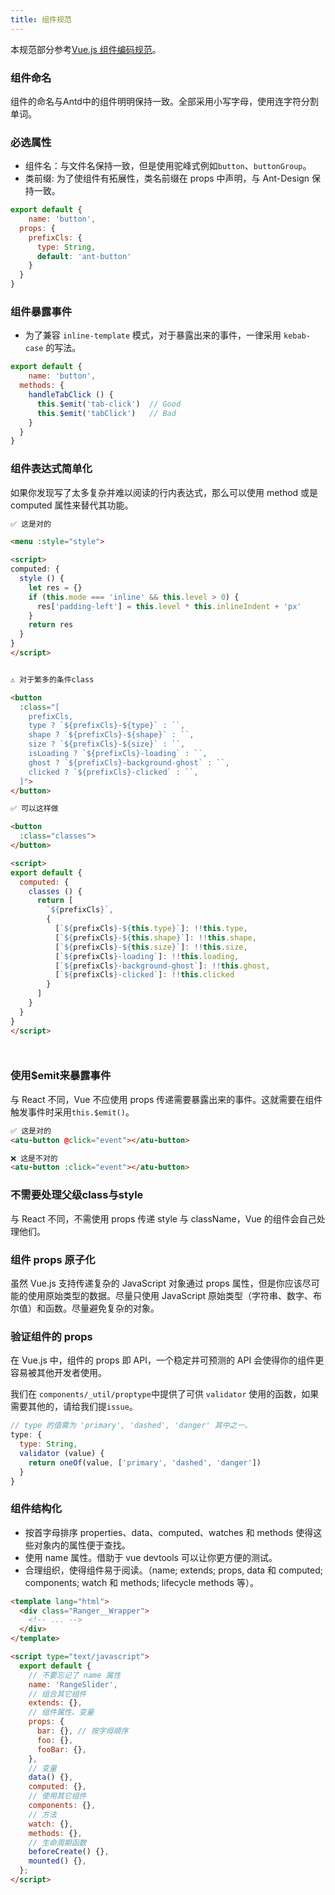 ```yaml
---
title: 组件规范
---
```


本规范部分参考[Vue.js 组件编码规范](https://github.com/pablohpsilva/vuejs-component-style-guide/blob/master/README-CN.md#避免-this.$parent)。

### 组件命名
组件的命名与Antd中的组件明明保持一致。全部采用小写字母，使用连字符分割单词。

### 必选属性
+ 组件名：与文件名保持一致，但是使用驼峰式例如`button`、`buttonGroup`。
+ 类前缀: 为了使组件有拓展性，类名前缀在 props 中声明，与 Ant-Design 保持一致。

``` js
export default {
	name: 'button',
  props: {
    prefixCls: {
      type: String,
      default: 'ant-button'
    }
  }
}
```

### 组件暴露事件
+ 为了兼容 `inline-template` 模式，对于暴露出来的事件，一律采用 `kebab-case` 的写法。

``` js
export default {
	name: 'button',
  methods: {
    handleTabClick () {
      this.$emit('tab-click')  // Good
      this.$emit('tabClick')   // Bad
    }
  }
}
```

### 组件表达式简单化
如果你发现写了太多复杂并难以阅读的行内表达式，那么可以使用 method 或是 computed 属性来替代其功能。

``` html
✅ 这是对的

<menu :style="style">

<script>
computed: {
  style () {
	let res = {}
	if (this.mode === 'inline' && this.level > 0) {
	  res['padding-left'] = this.level * this.inlineIndent + 'px'
	}
	return res
  }
}
</script>
```

``` html

⚠️ 对于繁多的条件class

<button
  :class="[
    prefixCls,
    type ? `${prefixCls}-${type}` : ``,
    shape ? `${prefixCls}-${shape}` : ``,
    size ? `${prefixCls}-${size}` : ``,
    isLoading ? `${prefixCls}-loading` : ``,
    ghost ? `${prefixCls}-background-ghost` : ``,
    clicked ? `${prefixCls}-clicked` : ``,
  ]">
</button>

✅ 可以这样做

<button
  :class="classes">
</button>

<script>
export default {
  computed: {
    classes () {
      return [
        `${prefixCls}`,
        {
          [`${prefixCls}-${this.type}`]: !!this.type,
          [`${prefixCls}-${this.shape}`]: !!this.shape,
          [`${prefixCls}-${this.size}`]: !!this.size,
          [`${prefixCls}-loading`]: !!this.loading,
          [`${prefixCls}-background-ghost`]: !!this.ghost,
          [`${prefixCls}-clicked`]: !!this.clicked
        }
      ]
    }
  }
}
</script>




```

### 使用$emit来暴露事件
与 React 不同，Vue 不应使用 props 传递需要暴露出来的事件。这就需要在组件触发事件时采用`this.$emit()`。

``` html
✅ 这是对的
<atu-button @click="event"></atu-button>

```

``` html
❌ 这是不对的
<atu-button :click="event"></atu-button>
```

### 不需要处理父级class与style
与 React 不同，不需使用 props 传递 style 与 className，Vue 的组件会自己处理他们。

### 组件 props 原子化

虽然 Vue.js 支持传递复杂的 JavaScript 对象通过 props 属性，但是你应该尽可能的使用原始类型的数据。尽量只使用 JavaScript 原始类型（字符串、数字、布尔值）和函数。尽量避免复杂的对象。

### 验证组件的 props

在 Vue.js 中，组件的 props 即 API，一个稳定并可预测的 API 会使得你的组件更容易被其他开发者使用。

我们在 `components/_util/proptype`中提供了可供 `validator` 使用的函数，如果需要其他的，请给我们提`issue`。

``` js
// type 的值需为 'primary', 'dashed', 'danger' 其中之一。
type: {
  type: String,
  validator (value) {
    return oneOf(value, ['primary', 'dashed', 'danger'])
  }
}
```

### 组件结构化

+ 按首字母排序 properties、data、computed、watches 和 methods 使得这些对象内的属性便于查找。
+ 使用 name 属性。借助于 vue devtools 可以让你更方便的测试。
+ 合理组织，使得组件易于阅读。（name; extends; props, data 和 computed; components; watch 和 methods; lifecycle methods 等）。

``` html
<template lang="html">
  <div class="Ranger__Wrapper">
    <!-- ... -->
  </div>
</template>

<script type="text/javascript">
  export default {
    // 不要忘记了 name 属性
    name: 'RangeSlider',
    // 组合其它组件
    extends: {},
    // 组件属性、变量
    props: {
      bar: {}, // 按字母顺序
      foo: {},
      fooBar: {},
    },
    // 变量
    data() {},
    computed: {},
    // 使用其它组件
    components: {},
    // 方法
    watch: {},
    methods: {},
    // 生命周期函数
    beforeCreate() {},
    mounted() {},
  };
</script>
```

